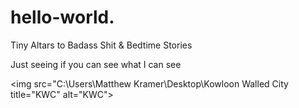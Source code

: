 # hello-world.
Tiny Altars to Badass Shit &amp; Bedtime Stories
      <p>Just seeing if you can see what I can see</p>
            <img src="C:\Users\Matthew Kramer\Desktop\Kowloon Walled City title="KWC" alt="KWC"></p>
